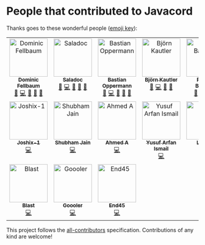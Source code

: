 # People that contributed to Javacord

Thanks goes to these wonderful people ([emoji key](https://allcontributors.org/docs/en/emoji-key)):

<!-- ALL-CONTRIBUTORS-LIST:START - Do not remove or modify this section -->
<!-- prettier-ignore-start -->
<!-- markdownlint-disable -->
<table>
  <tbody>
    <tr>
      <td align="center" valign="top" width="14.28%"><a href="https://github.com/felldo"><img src="https://avatars.githubusercontent.com/u/31566807?v=4?s=100" width="100px;" alt="Dominic Fellbaum"/><br /><sub><b>Dominic Fellbaum</b></sub></a><br /><a href="#maintenance-felldo" title="Maintenance">🚧</a> <a href="https://github.com/Javacord/Javacord/commits?author=felldo" title="Code">💻</a> <a href="https://github.com/Javacord/Javacord/commits?author=felldo" title="Documentation">📖</a> <a href="https://github.com/Javacord/Javacord/pulls?q=is%3Apr+reviewed-by%3Afelldo" title="Reviewed Pull Requests">👀</a> <a href="#question-felldo" title="Answering Questions">💬</a></td>
      <td align="center" valign="top" width="14.28%"><a href="https://github.com/Saladoc"><img src="https://avatars.githubusercontent.com/u/36816545?v=4?s=100" width="100px;" alt="Saladoc"/><br /><sub><b>Saladoc</b></sub></a><br /><a href="#maintenance-Saladoc" title="Maintenance">🚧</a> <a href="https://github.com/Javacord/Javacord/commits?author=Saladoc" title="Code">💻</a> <a href="https://github.com/Javacord/Javacord/commits?author=Saladoc" title="Documentation">📖</a> <a href="https://github.com/Javacord/Javacord/pulls?q=is%3Apr+reviewed-by%3ASaladoc" title="Reviewed Pull Requests">👀</a> <a href="#question-Saladoc" title="Answering Questions">💬</a></td>
      <td align="center" valign="top" width="14.28%"><a href="https://github.com/Bastian"><img src="https://avatars.githubusercontent.com/u/5033001?v=4?s=100" width="100px;" alt="Bastian Oppermann"/><br /><sub><b>Bastian Oppermann</b></sub></a><br /><a href="#maintenance-Bastian" title="Maintenance">🚧</a> <a href="https://github.com/Javacord/Javacord/commits?author=Bastian" title="Code">💻</a> <a href="https://github.com/Javacord/Javacord/commits?author=Bastian" title="Documentation">📖</a> <a href="https://github.com/Javacord/Javacord/pulls?q=is%3Apr+reviewed-by%3ABastian" title="Reviewed Pull Requests">👀</a> <a href="#question-Bastian" title="Answering Questions">💬</a></td>
      <td align="center" valign="top" width="14.28%"><a href="https://github.com/Vampire"><img src="https://avatars.githubusercontent.com/u/325196?v=4?s=100" width="100px;" alt="Björn Kautler"/><br /><sub><b>Björn Kautler</b></sub></a><br /><a href="#maintenance-Vampire" title="Maintenance">🚧</a> <a href="https://github.com/Javacord/Javacord/commits?author=Vampire" title="Code">💻</a> <a href="https://github.com/Javacord/Javacord/pulls?q=is%3Apr+reviewed-by%3AVampire" title="Reviewed Pull Requests">👀</a> <a href="#question-Vampire" title="Answering Questions">💬</a></td>
      <td align="center" valign="top" width="14.28%"><a href="https://github.com/bassner"><img src="https://avatars.githubusercontent.com/u/23171488?v=4?s=100" width="100px;" alt="Patrick Bassner"/><br /><sub><b>Patrick Bassner</b></sub></a><br /><a href="#maintenance-bassner" title="Maintenance">🚧</a> <a href="https://github.com/Javacord/Javacord/commits?author=bassner" title="Code">💻</a> <a href="https://github.com/Javacord/Javacord/pulls?q=is%3Apr+reviewed-by%3Abassner" title="Reviewed Pull Requests">👀</a> <a href="#question-bassner" title="Answering Questions">💬</a></td>
      <td align="center" valign="top" width="14.28%"><a href="https://github.com/Mysterypotatoguy"><img src="https://avatars.githubusercontent.com/u/17689082?v=4?s=100" width="100px;" alt="Mysterypotatoguy"/><br /><sub><b>Mysterypotatoguy</b></sub></a><br /><a href="#maintenance-Mysterypotatoguy" title="Maintenance">🚧</a> <a href="https://github.com/Javacord/Javacord/commits?author=Mysterypotatoguy" title="Code">💻</a> <a href="https://github.com/Javacord/Javacord/pulls?q=is%3Apr+reviewed-by%3AMysterypotatoguy" title="Reviewed Pull Requests">👀</a> <a href="#question-Mysterypotatoguy" title="Answering Questions">💬</a></td>
      <td align="center" valign="top" width="14.28%"><a href="https://wasdennnoch.me"><img src="https://avatars.githubusercontent.com/u/10065021?v=4?s=100" width="100px;" alt="Adrian Paschkowski"/><br /><sub><b>Adrian Paschkowski</b></sub></a><br /><a href="https://github.com/Javacord/Javacord/commits?author=wasdennnoch" title="Code">💻</a></td>
    </tr>
    <tr>
      <td align="center" valign="top" width="14.28%"><a href="https://github.com/Joshix-1"><img src="https://avatars.githubusercontent.com/u/57299889?v=4?s=100" width="100px;" alt="Joshix-1"/><br /><sub><b>Joshix-1</b></sub></a><br /><a href="https://github.com/Javacord/Javacord/commits?author=Joshix-1" title="Code">💻</a></td>
      <td align="center" valign="top" width="14.28%"><a href="http://shubhja.in"><img src="https://avatars.githubusercontent.com/u/23444368?v=4?s=100" width="100px;" alt="Shubham Jain"/><br /><sub><b>Shubham Jain</b></sub></a><br /><a href="https://github.com/Javacord/Javacord/commits?author=shubhwip" title="Code">💻</a></td>
      <td align="center" valign="top" width="14.28%"><a href="https://github.com/AhmedA1559"><img src="https://avatars.githubusercontent.com/u/95593064?v=4?s=100" width="100px;" alt="Ahmed A"/><br /><sub><b>Ahmed A</b></sub></a><br /><a href="https://github.com/Javacord/Javacord/commits?author=AhmedA1559" title="Code">💻</a></td>
      <td align="center" valign="top" width="14.28%"><a href="https://github.com/RealYusufIsmail"><img src="https://avatars.githubusercontent.com/u/67903886?v=4?s=100" width="100px;" alt="Yusuf Arfan Ismail"/><br /><sub><b>Yusuf Arfan Ismail</b></sub></a><br /><a href="https://github.com/Javacord/Javacord/commits?author=RealYusufIsmail" title="Code">💻</a></td>
      <td align="center" valign="top" width="14.28%"><a href="https://github.com/Lainika"><img src="https://avatars.githubusercontent.com/u/79374825?v=4?s=100" width="100px;" alt="Lainika"/><br /><sub><b>Lainika</b></sub></a><br /><a href="https://github.com/Javacord/Javacord/commits?author=Lainika" title="Documentation">📖</a></td>
      <td align="center" valign="top" width="14.28%"><a href="https://www.linkedin.com/in/haseebansari/"><img src="https://avatars.githubusercontent.com/u/47222685?v=4?s=100" width="100px;" alt="Haseeb Ansari"/><br /><sub><b>Haseeb Ansari</b></sub></a><br /><a href="https://github.com/Javacord/Javacord/commits?author=haseeb-xd" title="Documentation">📖</a></td>
      <td align="center" valign="top" width="14.28%"><a href="http://shuen.ddns.net"><img src="https://avatars.githubusercontent.com/u/38818683?v=4?s=100" width="100px;" alt="sotzaii_shuen"/><br /><sub><b>sotzaii_shuen</b></sub></a><br /><a href="https://github.com/Javacord/Javacord/commits?author=shuen4" title="Code">💻</a></td>
    </tr>
    <tr>
      <td align="center" valign="top" width="14.28%"><a href="https://discord.gg/mw27xdA3wh"><img src="https://avatars.githubusercontent.com/u/92883017?v=4?s=100" width="100px;" alt="Blast"/><br /><sub><b>Blast</b></sub></a><br /><a href="https://github.com/Javacord/Javacord/commits?author=ReBlast" title="Code">💻</a></td>
      <td align="center" valign="top" width="14.28%"><a href="https://github.com/Goooler"><img src="https://avatars.githubusercontent.com/u/10363352?v=4?s=100" width="100px;" alt="Goooler"/><br /><sub><b>Goooler</b></sub></a><br /><a href="https://github.com/Javacord/Javacord/commits?author=Goooler" title="Code">💻</a></td>
      <td align="center" valign="top" width="14.28%"><a href="https://github.com/End45"><img src="https://avatars.githubusercontent.com/u/71291438?v=4?s=100" width="100px;" alt="End45"/><br /><sub><b>End45</b></sub></a><br /><a href="https://github.com/Javacord/Javacord/commits?author=End45" title="Code">💻</a></td>
    </tr>
  </tbody>
</table>

<!-- markdownlint-restore -->
<!-- prettier-ignore-end -->

<!-- ALL-CONTRIBUTORS-LIST:END -->

This project follows the [all-contributors](https://allcontributors.org) specification.
Contributions of any kind are welcome!
